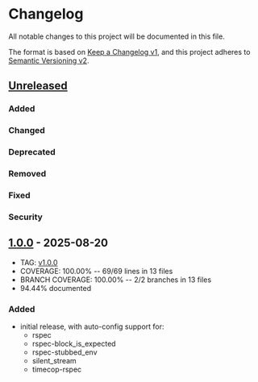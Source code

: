 # Changelog
All notable changes to this project will be documented in this file.

The format is based on [Keep a Changelog v1](https://keepachangelog.com/en/1.0.0/),
and this project adheres to [Semantic Versioning v2](https://semver.org/spec/v2.0.0.html).

## [Unreleased]
### Added
### Changed
### Deprecated
### Removed
### Fixed
### Security

## [1.0.0] - 2025-08-20
- TAG: [v1.0.0][1.0.0t]
- COVERAGE: 100.00% -- 69/69 lines in 13 files
- BRANCH COVERAGE: 100.00% -- 2/2 branches in 13 files
- 94.44% documented
### Added
- initial release, with auto-config support for:
  - rspec
  - rspec-block_is_expected
  - rspec-stubbed_env
  - silent_stream
  - timecop-rspec

[Unreleased]: https://gitlab.com/kettle-rb/kettle-test/-/compare/v1.0.0...HEAD
[1.0.0]: https://gitlab.com/kettle-rb/kettle-test/-/compare/baed02cf1ca1e0e8c75c11fd188edaf1a4f5f08b...v1.0.0
[1.0.0t]: https://gitlab.com/kettle-rb/kettle-test/-/tags/v1.0.0
